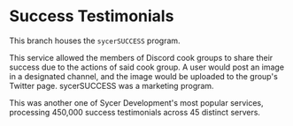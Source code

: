 # Success Testimonials

This branch houses the `sycerSUCCESS` program.  

This service allowed the members of Discord cook groups to share their success due to the actions of said cook group. A user would post an image in a designated channel, and the image would be uploaded to the group's Twitter page. sycerSUCCESS was a marketing program.  

This was another one of Sycer Development's most popular services, processing 450,000 success testimonials across 45 distinct servers.